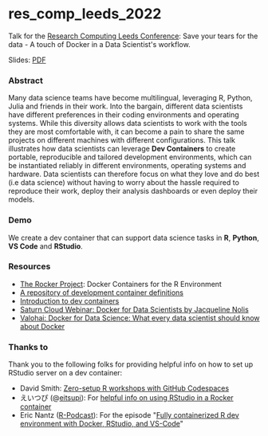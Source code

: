 # res_comp_leeds_2022

Talk for the [Research Computing Leeds Conference](https://rescompleedscon.github.io/conference2022/schedule/): Save your tears for the data - A touch of Docker in a Data Scientist's workflow.

Slides: [PDF](https://github.com/R-icntay/res_comp_leeds_2022/blob/main/Eric_rs_comp_leeds.pdf)


### Abstract

Many data science teams have become multilingual, leveraging R, Python, Julia and friends in their work. Into the bargain, different data scientists have different preferences in their coding environments and operating systems. While this diversity allows data scientists to work with the tools they are most comfortable with, it can become a pain to share the same projects on different machines with different configurations. This talk illustrates how data scientists can leverage **Dev Containers** to create portable, reproducible and tailored development environments, which can be instantiated reliably in different environments, operating systems and hardware. Data scientists can therefore focus on what they love and do best (i.e data science) without having to worry about the hassle required to reproduce their work, deploy their analysis dashboards or even deploy their models.

### Demo

We create a dev container that can support data science tasks in **R**, **Python**, **VS Code** and **RStudio**.



### Resources

- [The Rocker Project](https://rocker-project.org/): Docker Containers for the R Environment
- [A repository of development container definitions](https://github.com/microsoft/vscode-dev-containers)
- [Introduction to dev containers](https://docs.github.com/en/codespaces/setting-up-your-project-for-codespaces/introduction-to-dev-containers)
- [Saturn Cloud Webinar: Docker for Data Scientists by Jacqueline Nolis](https://www.youtube.com/watch?v=2YMu9bzDJbY)
- [Valohai: Docker for Data Science: What every data scientist should know about Docker](https://valohai.com/blog/docker-for-data-science/)

### Thanks to

Thank you to the following folks for providing helpful info on how to set up RStudio server on a dev container:
- David Smith: [Zero-setup R workshops with GitHub Codespaces](https://github.com/revodavid/devcontainers-rstudio)
- えいつぴ (@[eitsupi](https://twitter.com/eitsupi)): For [helpful info on using RStudio in a Rocker container](https://www.rocker-project.org/images/versioned/rstudio)
- Eric Nantz ([R-Podcast](https://r-podcast.org/)): For the episode "[Fully containerized R dev environment with Docker, RStudio, and VS-Code](https://www.youtube.com/watch?v=4wRiPG9LM3o)"
